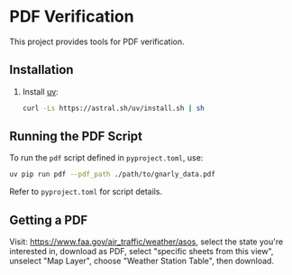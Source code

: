 # PDF Verification

This project provides tools for PDF verification.

## Installation

1. Install [uv](https://github.com/astral-sh/uv):

    ```sh
    curl -Ls https://astral.sh/uv/install.sh | sh
    ```

## Running the PDF Script

To run the `pdf` script defined in `pyproject.toml`, use:

```sh
uv pip run pdf --pdf_path ./path/to/gnarly_data.pdf
```

Refer to `pyproject.toml` for script details.

## Getting a PDF

Visit: https://www.faa.gov/air_traffic/weather/asos, select the state you're interested in, download as PDF, select "specific sheets from this view", unselect "Map Layer", choose "Weather Station Table", then download.
